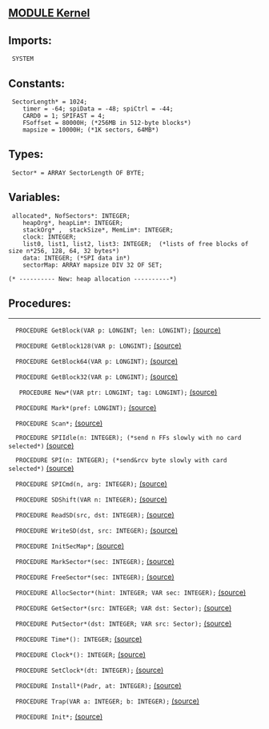 
## [MODULE Kernel](https://github.com/io-core/Kernel/blob/main/Kernel.Mod)

  ## Imports:
` SYSTEM`

## Constants:
```
 SectorLength* = 1024;
    timer = -64; spiData = -48; spiCtrl = -44;
    CARD0 = 1; SPIFAST = 4;
    FSoffset = 80000H; (*256MB in 512-byte blocks*)
    mapsize = 10000H; (*1K sectors, 64MB*)

```
## Types:
```
 Sector* = ARRAY SectorLength OF BYTE;

```
## Variables:
```
 allocated*, NofSectors*: INTEGER;
    heapOrg*, heapLim*: INTEGER; 
    stackOrg* ,  stackSize*, MemLim*: INTEGER;
    clock: INTEGER;
    list0, list1, list2, list3: INTEGER;  (*lists of free blocks of size n*256, 128, 64, 32 bytes*)
    data: INTEGER; (*SPI data in*)
    sectorMap: ARRAY mapsize DIV 32 OF SET;
    
(* ---------- New: heap allocation ----------*)

```
## Procedures:
---

`  PROCEDURE GetBlock(VAR p: LONGINT; len: LONGINT);` [(source)](https://github.com/io-orig/System/blob/main/Kernel.Mod#L43)


`  PROCEDURE GetBlock128(VAR p: LONGINT);` [(source)](https://github.com/io-orig/System/blob/main/Kernel.Mod#L62)


`  PROCEDURE GetBlock64(VAR p: LONGINT);` [(source)](https://github.com/io-orig/System/blob/main/Kernel.Mod#L71)


`  PROCEDURE GetBlock32(VAR p: LONGINT);` [(source)](https://github.com/io-orig/System/blob/main/Kernel.Mod#L80)


`   PROCEDURE New*(VAR ptr: LONGINT; tag: LONGINT);` [(source)](https://github.com/io-orig/System/blob/main/Kernel.Mod#L89)


`  PROCEDURE Mark*(pref: LONGINT);` [(source)](https://github.com/io-orig/System/blob/main/Kernel.Mod#L106)


`  PROCEDURE Scan*;` [(source)](https://github.com/io-orig/System/blob/main/Kernel.Mod#L127)


`  PROCEDURE SPIIdle(n: INTEGER); (*send n FFs slowly with no card selected*)` [(source)](https://github.com/io-orig/System/blob/main/Kernel.Mod#L157)


`  PROCEDURE SPI(n: INTEGER); (*send&rcv byte slowly with card selected*)` [(source)](https://github.com/io-orig/System/blob/main/Kernel.Mod#L165)


`  PROCEDURE SPICmd(n, arg: INTEGER);` [(source)](https://github.com/io-orig/System/blob/main/Kernel.Mod#L171)


`  PROCEDURE SDShift(VAR n: INTEGER);` [(source)](https://github.com/io-orig/System/blob/main/Kernel.Mod#L183)


`  PROCEDURE ReadSD(src, dst: INTEGER);` [(source)](https://github.com/io-orig/System/blob/main/Kernel.Mod#L191)


`  PROCEDURE WriteSD(dst, src: INTEGER);` [(source)](https://github.com/io-orig/System/blob/main/Kernel.Mod#L205)


`  PROCEDURE InitSecMap*;` [(source)](https://github.com/io-orig/System/blob/main/Kernel.Mod#L219)


`  PROCEDURE MarkSector*(sec: INTEGER);` [(source)](https://github.com/io-orig/System/blob/main/Kernel.Mod#L225)


`  PROCEDURE FreeSector*(sec: INTEGER);` [(source)](https://github.com/io-orig/System/blob/main/Kernel.Mod#L230)


`  PROCEDURE AllocSector*(hint: INTEGER; VAR sec: INTEGER);` [(source)](https://github.com/io-orig/System/blob/main/Kernel.Mod#L235)


`  PROCEDURE GetSector*(src: INTEGER; VAR dst: Sector);` [(source)](https://github.com/io-orig/System/blob/main/Kernel.Mod#L245)


`  PROCEDURE PutSector*(dst: INTEGER; VAR src: Sector);` [(source)](https://github.com/io-orig/System/blob/main/Kernel.Mod#L251)


`  PROCEDURE Time*(): INTEGER;` [(source)](https://github.com/io-orig/System/blob/main/Kernel.Mod#L259)


`  PROCEDURE Clock*(): INTEGER;` [(source)](https://github.com/io-orig/System/blob/main/Kernel.Mod#L264)


`  PROCEDURE SetClock*(dt: INTEGER);` [(source)](https://github.com/io-orig/System/blob/main/Kernel.Mod#L268)


`  PROCEDURE Install*(Padr, at: INTEGER);` [(source)](https://github.com/io-orig/System/blob/main/Kernel.Mod#L272)


`  PROCEDURE Trap(VAR a: INTEGER; b: INTEGER);` [(source)](https://github.com/io-orig/System/blob/main/Kernel.Mod#L276)


`  PROCEDURE Init*;` [(source)](https://github.com/io-orig/System/blob/main/Kernel.Mod#L284)

